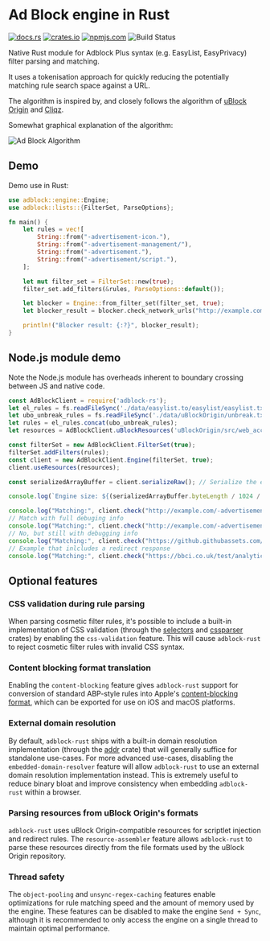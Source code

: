 # Ad Block engine in Rust

[![docs.rs](https://docs.rs/adblock/badge.svg)](https://docs.rs/adblock)
[![crates.io](https://img.shields.io/crates/v/adblock.svg)](https://crates.io/crates/adblock)
[![npmjs.com](https://img.shields.io/npm/v/adblock-rs.svg)](https://www.npmjs.com/package/adblock-rs)
![Build Status](https://github.com/github/brave/adblock-rust/workflows/ci.yml/badge.svg?branch=master)

Native Rust module for Adblock Plus syntax (e.g. EasyList, EasyPrivacy) filter parsing and matching.

It uses a tokenisation approach for quickly reducing the potentially matching rule search space against a URL.

The algorithm is inspired by, and closely follows the algorithm of [uBlock Origin](https://github.com/gorhill/uBlock) and [Cliqz](https://github.com/cliqz-oss/adblocker).

Somewhat graphical explanation of the algorithm:

![Ad Block Algorithm](./docs/algo.png "Ad Block Algorithm")

## Demo

Demo use in Rust:

```rust
use adblock::engine::Engine;
use adblock::lists::{FilterSet, ParseOptions};

fn main() {
    let rules = vec![
        String::from("-advertisement-icon."),
        String::from("-advertisement-management/"),
        String::from("-advertisement."),
        String::from("-advertisement/script."),
    ];

    let mut filter_set = FilterSet::new(true);
    filter_set.add_filters(&rules, ParseOptions::default());

    let blocker = Engine::from_filter_set(filter_set, true);
    let blocker_result = blocker.check_network_urls("http://example.com/-advertisement-icon.", "http://example.com/helloworld", "image");

    println!("Blocker result: {:?}", blocker_result);
}
```

## Node.js module demo

Note the Node.js module has overheads inherent to boundary crossing between JS and native code.

```js
const AdBlockClient = require('adblock-rs');
let el_rules = fs.readFileSync('./data/easylist.to/easylist/easylist.txt', { encoding: 'utf-8' }).split('\n');
let ubo_unbreak_rules = fs.readFileSync('./data/uBlockOrigin/unbreak.txt', { encoding: 'utf-8' }).split('\n');
let rules = el_rules.concat(ubo_unbreak_rules);
let resources = AdBlockClient.uBlockResources('uBlockOrigin/src/web_accessible_resources', 'uBlockOrigin/src/js/redirect-engine.js', 'uBlockOrigin/assets/resources/scriptlets.js');

const filterSet = new AdBlockClient.FilterSet(true);
filterSet.addFilters(rules);
const client = new AdBlockClient.Engine(filterSet, true);
client.useResources(resources);

const serializedArrayBuffer = client.serializeRaw(); // Serialize the engine to an ArrayBuffer

console.log(`Engine size: ${(serializedArrayBuffer.byteLength / 1024 / 1024).toFixed(2)} MB`);

console.log("Matching:", client.check("http://example.com/-advertisement-icon.", "http://example.com/helloworld", "image"))
// Match with full debuging info
console.log("Matching:", client.check("http://example.com/-advertisement-icon.", "http://example.com/helloworld", "image", true))
// No, but still with debugging info
console.log("Matching:", client.check("https://github.githubassets.com/assets/frameworks-64831a3d.js", "https://github.com/AndriusA", "script", true))
// Example that inlcludes a redirect response
console.log("Matching:", client.check("https://bbci.co.uk/test/analytics.js", "https://bbc.co.uk", "script", true))
```

## Optional features

### CSS validation during rule parsing

When parsing cosmetic filter rules, it's possible to include a built-in implementation of CSS validation (through the [selectors](https://crates.io/crates/selectors) and [cssparser](https://crates.io/crates/cssparser) crates) by enabling the `css-validation` feature. This will cause `adblock-rust` to reject cosmetic filter rules with invalid CSS syntax.

### Content blocking format translation

Enabling the `content-blocking` feature gives `adblock-rust` support for conversion of standard ABP-style rules into Apple's [content-blocking format](https://developer.apple.com/documentation/safariservices/creating_a_content_blocker), which can be exported for use on iOS and macOS platforms.

### External domain resolution

By default, `adblock-rust` ships with a built-in domain resolution implementation (through the [addr](https://crates.io/crates/addr) crate) that will generally suffice for standalone use-cases. For more advanced use-cases, disabling the `embedded-domain-resolver` feature will allow `adblock-rust` to use an external domain resolution implementation instead. This is extremely useful to reduce binary bloat and improve consistency when embedding `adblock-rust` within a browser.

### Parsing resources from uBlock Origin's formats

`adblock-rust` uses uBlock Origin-compatible resources for scriptlet injection and redirect rules.
The `resource-assembler` feature allows `adblock-rust` to parse these resources directly from the file formats used by the uBlock Origin repository.

### Thread safety

The `object-pooling` and `unsync-regex-caching` features enable optimizations for rule matching speed and the amount of memory used by the engine.
These features can be disabled to make the engine `Send + Sync`, although it is recommended to only access the engine on a single thread to maintain optimal performance.
